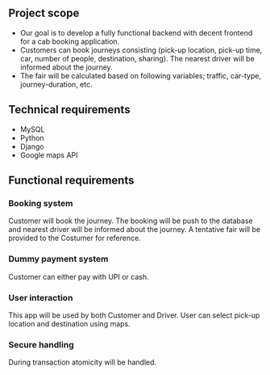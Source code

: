 ## Project scope
- Our goal is to develop a fully functional backend with decent frontend for a cab booking application.
- Customers can book journeys consisting (pick-up location, pick-up time, car, number of people, destination, sharing). The nearest driver will be informed about the journey.
- The fair will be calculated based on following variables; traffic, car-type, journey-duration, etc.

## Technical requirements
- MySQL 
- Python
- Django
- Google maps API

## Functional requirements

### Booking system
Customer will book the journey. The booking will be push to the database and nearest driver will be informed about the journey. A tentative fair will be provided to the Costumer for reference.

### Dummy payment system
Customer can either pay with UPI or cash. 

### User interaction
This app will be used by both Customer and Driver. User can select pick-up location and destination using maps. 

### Secure handling
During transaction atomicity will be handled.
